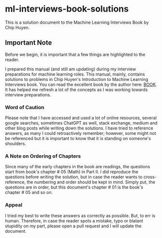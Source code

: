 # ml-interviews-book-solutions
This is a solution document to the Machine Learning Interviews Book by Chip Huyen. 

## Important Note

Before we begin, it is important that a few things are highlighted to the reader.

I prepared this manual (and still am updating) during my interview preparations for machine learning roles. This manual, mainly, contains solutions to problems in Chip Huyen's Introduction to Machine Learning Interviews book. You can read the excellent book by the author here: <a href="https://huyenchip.com/ml-interviews-book/">BOOK</a>. It has helped me refresh a lot of the concepts as I was working towards interview preparations.

### Word of Caution
Please note that I have accessed and used a lot of online resources, several google searches, sometimes ChatGPT as well, stack exchange, medium and other blog posts while writing down the solutions. I have tried to reference answers, as many I could retroactively remember; however, some might not be referenced but it is important to know that it is standing on someone's shoulders.

### A Note on Ordering of Chapters
Since many of the early chapters in the book are readings, the questions start from book's chapter \# 05 (Math) in Part II. I did reproduce the questions before writing the solution, but in case the reader wants to cross-reference, the numbering and order should be kept in mind. Simply put, the questions are in order, but this document's chapter \# 01 is the book's chapter \# 05 and so on.

### Appeal
I tried my best to write these answers as correctly as possible. But, to err is human. Therefore, in case the reader spots a mistake, typo or blatant stupidity on my part, please open a pull request and I will update the document.